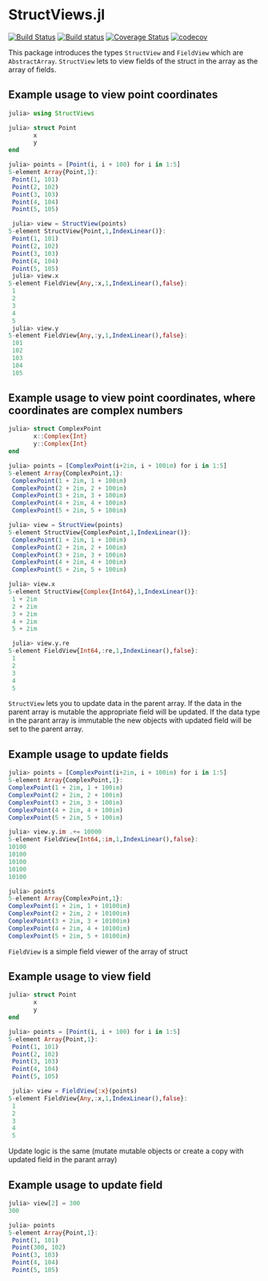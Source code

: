 # StructViews.jl

[![Build Status](https://travis-ci.org/Vitaliy-Yakovchuk/StructViews.jl.svg?branch=master)](https://travis-ci.org/Vitaliy-Yakovchuk/StructViews.jl)
[![Build status](https://ci.appveyor.com/api/projects/status/454jumcoasn6259m?svg=true)](https://ci.appveyor.com/project/Vitaliy-Yakovchuk/structviews-jl)
[![Coverage Status](https://coveralls.io/repos/github/Vitaliy-Yakovchuk/StructViews.jl/badge.svg?branch=master)](https://coveralls.io/github/Vitaliy-Yakovchuk/StructViews.jl?branch=master)
[![codecov](https://codecov.io/gh/Vitaliy-Yakovchuk/StructViews.jl/branch/master/graph/badge.svg)](https://codecov.io/gh/Vitaliy-Yakovchuk/StructViews.jl)


This package introduces the types `StructView` and `FieldView` which are `AbstractArray`. `StructView` lets to view fields of the struct in the array as the array of fields.

## Example usage to view point coordinates

```julia
julia> using StructViews

julia> struct Point
       x
       y
end

julia> points = [Point(i, i + 100) for i in 1:5]
5-element Array{Point,1}:
 Point(1, 101)
 Point(2, 102)
 Point(3, 103)
 Point(4, 104)
 Point(5, 105)

 julia> view = StructView(points)
5-element StructView{Point,1,IndexLinear()}:
 Point(1, 101)
 Point(2, 102)
 Point(3, 103)
 Point(4, 104)
 Point(5, 105)
 julia> view.x
5-element FieldView{Any,:x,1,IndexLinear(),false}:
 1
 2
 3
 4
 5
 julia> view.y
5-element FieldView{Any,:y,1,IndexLinear(),false}:
 101
 102
 103
 104
 105
 ```
## Example usage to view point coordinates, where coordinates are complex numbers

```julia
julia> struct ComplexPoint
       x::Complex{Int}
       y::Complex{Int}
end

julia> points = [ComplexPoint(i+2im, i + 100im) for i in 1:5]
5-element Array{ComplexPoint,1}:
 ComplexPoint(1 + 2im, 1 + 100im)
 ComplexPoint(2 + 2im, 2 + 100im)
 ComplexPoint(3 + 2im, 3 + 100im)
 ComplexPoint(4 + 2im, 4 + 100im)
 ComplexPoint(5 + 2im, 5 + 100im)

julia> view = StructView(points)
5-element StructView{ComplexPoint,1,IndexLinear()}:
 ComplexPoint(1 + 2im, 1 + 100im)
 ComplexPoint(2 + 2im, 2 + 100im)
 ComplexPoint(3 + 2im, 3 + 100im)
 ComplexPoint(4 + 2im, 4 + 100im)
 ComplexPoint(5 + 2im, 5 + 100im)

julia> view.x
5-element StructView{Complex{Int64},1,IndexLinear()}:
 1 + 2im
 2 + 2im
 3 + 2im
 4 + 2im
 5 + 2im

 julia> view.y.re
5-element FieldView{Int64,:re,1,IndexLinear(),false}:
 1
 2
 3
 4
 5
 ```

 `StructView` lets you to update data in the parent array. If the data in the parent array is mutable the appropriate field will be updated. If the data type in the parant array is immutable the new objects with updated field will be set to the parent array.

 ## Example usage to update fields
 
 ```julia
julia> points = [ComplexPoint(i+2im, i + 100im) for i in 1:5]
5-element Array{ComplexPoint,1}:
 ComplexPoint(1 + 2im, 1 + 100im)
 ComplexPoint(2 + 2im, 2 + 100im)
 ComplexPoint(3 + 2im, 3 + 100im)
 ComplexPoint(4 + 2im, 4 + 100im)
 ComplexPoint(5 + 2im, 5 + 100im)

julia> view.y.im .+= 10000
5-element FieldView{Int64,:im,1,IndexLinear(),false}:
 10100
 10100
 10100
 10100
 10100

julia> points
5-element Array{ComplexPoint,1}:
 ComplexPoint(1 + 2im, 1 + 10100im)
 ComplexPoint(2 + 2im, 2 + 10100im)
 ComplexPoint(3 + 2im, 3 + 10100im)
 ComplexPoint(4 + 2im, 4 + 10100im)
 ComplexPoint(5 + 2im, 5 + 10100im)
```

`FieldView` is a simple field viewer of the array of struct

## Example usage to view field
```julia
julia> struct Point
       x
       y
end

julia> points = [Point(i, i + 100) for i in 1:5]
5-element Array{Point,1}:
 Point(1, 101)
 Point(2, 102)
 Point(3, 103)
 Point(4, 104)
 Point(5, 105)

 julia> view = FieldView{:x}(points)
5-element FieldView{Any,:x,1,IndexLinear(),false}:
 1
 2
 3
 4
 5
```

Update logic is the same (mutate mutable objects or create a copy with updated field in the parant array)
## Example usage to update field

```julia
julia> view[2] = 300
300

julia> points
5-element Array{Point,1}:
 Point(1, 101)  
 Point(300, 102)
 Point(3, 103)  
 Point(4, 104)  
 Point(5, 105)  
```
